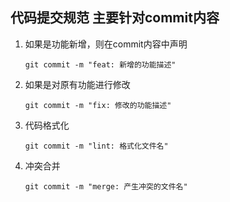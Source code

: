 ## 代码提交规范 主要针对commit内容

1. 如果是功能新增，则在commit内容中声明
    ~~~
    git commit -m "feat: 新增的功能描述"
    ~~~
2. 如果是对原有功能进行修改
    ~~~
    git commit -m "fix: 修改的功能描述"
    ~~~
3. 代码格式化
    ~~~
    git commit -m "lint: 格式化文件名"
    ~~~
4. 冲突合并
    ~~~
    git commit -m "merge: 产生冲突的文件名"
    ~~~